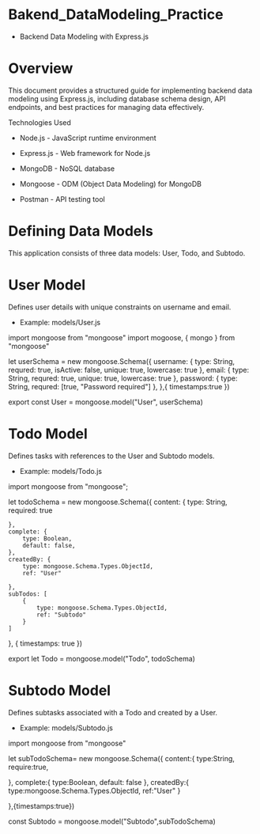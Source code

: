# Bakend_DataModeling_Practice

*  Backend Data Modeling with Express.js

# Overview

This document provides a structured guide for implementing backend data modeling using Express.js, including database schema design, API endpoints, and best practices for managing data effectively.

Technologies Used

* Node.js - JavaScript runtime environment

* Express.js - Web framework for Node.js

* MongoDB - NoSQL database

* Mongoose - ODM (Object Data Modeling) for MongoDB

* Postman - API testing tool

# Defining Data Models
This application consists of three data models: User, Todo, and Subtodo.

# User Model
Defines user details with unique constraints on username and email.

* Example: models/User.js

import mongoose from "mongoose"
import mogoose, { mongo } from "mongoose"

let userSchema = new mongoose.Schema({
    username: {
        type: String,
        requred: true,
        isActive: false,
        unique: true,
        lowercase: true
    },
    email: {
        type: String,
        requred: true,
        unique: true,
        lowercase: true
    },
    password: {
        type: String,
        requred: [true, "Password required"]
    },
},{
    timestamps:true
  })

export const User = mongoose.model("User", userSchema)


# Todo Model
Defines tasks with references to the User and Subtodo models.

* Example: models/Todo.js

import mongoose from "mongoose";

let todoSchema = new mongoose.Schema({
    content: {
        type: String,
        required: true

    },
    complete: {
        type: Boolean,
        default: false,
    },
    createdBy: {
        type: mongoose.Schema.Types.ObjectId,
        ref: "User"

    },
    subTodos: [
        {
            type: mongoose.Schema.Types.ObjectId,
            ref: "Subtodo"
        }
    ]

}, {
    timestamps: true
})

export let Todo = mongoose.model("Todo", todoSchema)


# Subtodo Model
Defines subtasks associated with a Todo and created by a User.

* Example: models/Subtodo.js

import mongoose from "mongoose"

let subTodoSchema= new mongoose.Schema({
content:{
    type:String,
    require:true,

},
complete:{
    type:Boolean,
    default: false
},
createdBy:{
    type:mongoose.Schema.Types.ObjectId,
    ref:"User"
}

},{timestamps:true})

const Subtodo = mongoose.model("Subtodo",subTodoSchema)
